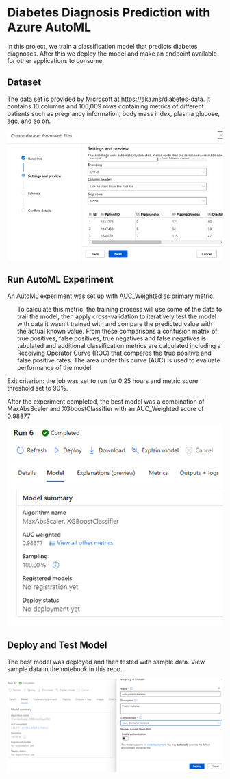 # Diabetes Diagnosis Prediction with Azure AutoML
In this project, we train a classification model that predicts diabetes diagnoses. After this we deploy the model and make an endpoint available for other applications to consume.

## Dataset
The data set is provided by Microsoft at https://aka.ms/diabetes-data. It contains 10 columns and 100,009 rows containing metrics of different patients such as pregnancy information, body mass index, plasma glucose, age, and so on. 

![Creating the data set in Azure ML Studio](https://github.com/obinnaonyema/automl_predict_diabetes/blob/main/create_dataset.PNG)

## Run AutoML Experiment
An AutoML experiment was set up with AUC_Weighted as primary metric. 

<ul>To calculate this metric, the training process will use some of the data to trail the model, then apply cross-validation to iteratively test the model with data it wasn't trained with and compare the predicted value with the actual known value. From these comparisons a confusion matrix of true positives, false positives, true negatives and false negatives is tabulated and additional classification metrics are calculated including a Receiving Operator Curve (ROC) that compares the true positive and false positive rates. The area under this curve (AUC) is used to evaluate performance of the model.
 </ul>

Exit criterion: the job was set to run for 0.25 hours and metric score threshold set to 90%.

After the experiment completed, the best model was a combination of MaxAbsScaler and XGboostClassifier with an AUC_Weighted score of 0.98877

![Best Model](https://github.com/obinnaonyema/automl_predict_diabetes/blob/main/best_model.PNG)

## Deploy and Test Model

The best model was deployed and then tested with sample data. View sample data in the notebook in this repo.

![Deploy Model](https://github.com/obinnaonyema/automl_predict_diabetes/blob/main/deploy_model.PNG)
